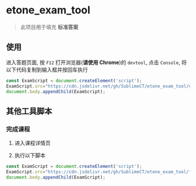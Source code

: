 # etone_exam_tool
> 此项目用于填充 **标准答案**

## 使用
进入答题页面, 按 `F12` 打开浏览器(**请使用 Chrome**)的 `devtool`, 点击 `Console`, 将以下代码复制到输入框并按回车执行

```javascript
const ExamScript = document.createElement('script');
ExamScript.src="https://cdn.jsdelivr.net/gh/SublimeCT/etone_exam_tool/dist.js";
document.body.appendChild(ExamScript);
```

## 其他工具脚本
### 完成课程

1. 进入课程详情页

2. 执行以下脚本

```javascript
const ExamScript = document.createElement('script');
ExamScript.src="https://cdn.jsdelivr.net/gh/SublimeCT/etone_exam_tool/finish_study.dist.js";
document.body.appendChild(ExamScript);
```
